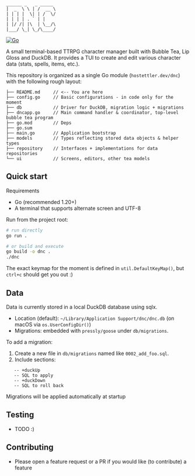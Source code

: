```
______ _   _ _____
|  _  \ \ | /  __ \
| | | |  \| | /  \/
| | | | . ` | |
| |/ /| |\  | \__/\
|___/ \_| \_/\____/
```
[![Go](https://github.com/Simon-Hostettler/dnc/actions/workflows/go.yml/badge.svg?branch=main)](https://github.com/Simon-Hostettler/dnc/actions/workflows/go.yml)

A small terminal-based TTRPG character manager built with Bubble Tea, Lip Gloss and DuckDB. It provides a TUI to create and edit various character data (stats, spells, items, etc.).

This repository is organized as a single Go module (`hostettler.dev/dnc`) with the following rough layout:

```
├── README.md     // <-- You are here
├── config.go     // Basic configurations - in code only for the moment
├── db            // Driver for DuckDB, migration logic + migrations
├── dncapp.go     // Main command handler & coordinator, top-level bubble tea program
├── go.mod        // Deps
├── go.sum
├── main.go       // Application bootstrap
├── models        // Types reflecting stored data objects & helper types
├── repository    // Interfaces + implementations for data repositories
└── ui            // Screens, editors, other tea models
```

## Quick start

Requirements

- Go (recommended 1.20+)
- A terminal that supports alternate screen and UTF-8

Run from the project root:

```bash
# run directly
go run .

# or build and execute
go build -o dnc .
./dnc
```

The exact keymap for the moment is defined in `util.DefaultKeyMap()`, but `ctrl+c` should get you out :)

## Data

Data is currently stored in a local DuckDB database using sqlx.

- Location (default): `~/Library/Application Support/dnc/dnc.db` (on macOS via `os.UserConfigDir()`)
- Migrations: embedded with `pressly/goose` under `db/migrations`.

To add a migration:

1. Create a new file in `db/migrations` named like `0002_add_foo.sql`.
2. Include sections:
```
   -- +duckUp
   -- SQL to apply
   -- +duckDown
   -- SQL to roll back
```

Migrations will be applied automatically at startup

## Testing

- TODO :)

## Contributing

- Please open a feature request or a PR if you would like (to contribute) a feature
